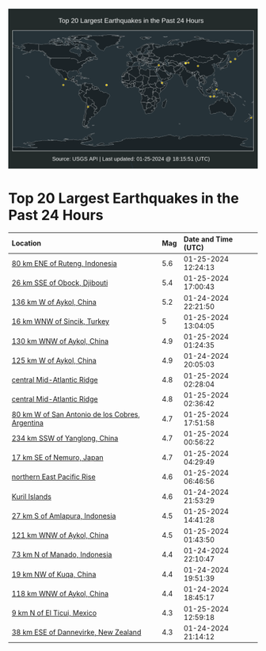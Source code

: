 ![Map](./map.png)

# Top 20 Largest Earthquakes in the Past 24 Hours

| Location | Mag | Date and Time (UTC) |
|:---|:---|:---|
| [80 km ENE of Ruteng, Indonesia](https://earthquake.usgs.gov/earthquakes/eventpage/us7000ltpz) | 5.6 | 01-25-2024 12:24:13 |
| [26 km SSE of Obock, Djibouti](https://earthquake.usgs.gov/earthquakes/eventpage/us7000lts5) | 5.4 | 01-25-2024 17:00:43 |
| [136 km W of Aykol, China](https://earthquake.usgs.gov/earthquakes/eventpage/us7000ltl0) | 5.2 | 01-24-2024 22:21:50 |
| [16 km WNW of Sincik, Turkey](https://earthquake.usgs.gov/earthquakes/eventpage/us7000ltqd) | 5 | 01-25-2024 13:04:05 |
| [130 km WNW of Aykol, China](https://earthquake.usgs.gov/earthquakes/eventpage/us7000ltlk) | 4.9 | 01-25-2024 01:24:35 |
| [125 km W of Aykol, China](https://earthquake.usgs.gov/earthquakes/eventpage/us7000ltjz) | 4.9 | 01-24-2024 20:05:03 |
| [central Mid-Atlantic Ridge](https://earthquake.usgs.gov/earthquakes/eventpage/us7000ltm9) | 4.8 | 01-25-2024 02:28:04 |
| [central Mid-Atlantic Ridge](https://earthquake.usgs.gov/earthquakes/eventpage/us7000ltm3) | 4.8 | 01-25-2024 02:36:42 |
| [80 km W of San Antonio de los Cobres, Argentina](https://earthquake.usgs.gov/earthquakes/eventpage/us7000ltsm) | 4.7 | 01-25-2024 17:51:58 |
| [234 km SSW of Yanglong, China](https://earthquake.usgs.gov/earthquakes/eventpage/us7000ltlf) | 4.7 | 01-25-2024 00:56:22 |
| [17 km SE of Nemuro, Japan](https://earthquake.usgs.gov/earthquakes/eventpage/us7000ltmw) | 4.7 | 01-25-2024 04:29:49 |
| [northern East Pacific Rise](https://earthquake.usgs.gov/earthquakes/eventpage/us7000ltne) | 4.6 | 01-25-2024 06:46:56 |
| [Kuril Islands](https://earthquake.usgs.gov/earthquakes/eventpage/us7000ltkt) | 4.6 | 01-24-2024 21:53:29 |
| [27 km S of Amlapura, Indonesia](https://earthquake.usgs.gov/earthquakes/eventpage/us7000ltqu) | 4.5 | 01-25-2024 14:41:28 |
| [121 km WNW of Aykol, China](https://earthquake.usgs.gov/earthquakes/eventpage/us7000ltlq) | 4.5 | 01-25-2024 01:43:50 |
| [73 km N of Manado, Indonesia](https://earthquake.usgs.gov/earthquakes/eventpage/us7000ltky) | 4.4 | 01-24-2024 22:10:47 |
| [19 km NW of Kuqa, China](https://earthquake.usgs.gov/earthquakes/eventpage/us7000ltjx) | 4.4 | 01-24-2024 19:51:39 |
| [118 km WNW of Aykol, China](https://earthquake.usgs.gov/earthquakes/eventpage/us7000ltjj) | 4.4 | 01-24-2024 18:45:17 |
| [9 km N of El Ticui, Mexico](https://earthquake.usgs.gov/earthquakes/eventpage/us7000ltqc) | 4.3 | 01-25-2024 12:59:18 |
| [38 km ESE of Dannevirke, New Zealand](https://earthquake.usgs.gov/earthquakes/eventpage/us7000ltkh) | 4.3 | 01-24-2024 21:14:12 |
